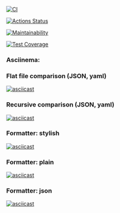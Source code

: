 [![CI](https://github.com/Idzanaagi/frontend-project-lvl2/workflows/CI/badge.svg)](https://github.com/Idzanaagi/frontend-project-lvl2/actions)

[![Actions Status](https://github.com/Idzanaagi/frontend-project-lvl2/workflows/hexlet-check/badge.svg)](https://github.com/Idzanaagi/frontend-project-lvl2/actions)

[![Maintainability](https://api.codeclimate.com/v1/badges/7738822b0fdf09bea9cb/maintainability)](https://codeclimate.com/github/Idzanaagi/frontend-project-lvl2/maintainability)

[![Test Coverage](https://api.codeclimate.com/v1/badges/7738822b0fdf09bea9cb/test_coverage)](https://codeclimate.com/github/Idzanaagi/frontend-project-lvl2/test_coverage)
### Asciinema:
### Flat file comparison (JSON, yaml)
[![asciicast](https://asciinema.org/a/i1scAQjQsCgruvnnf8GX66dsU.svg)](https://asciinema.org/a/i1scAQjQsCgruvnnf8GX66dsU)
### Recursive comparison (JSON, yaml)
[![asciicast](https://asciinema.org/a/nWnuo1aqL6TvM5wlkfKChmViw.svg)](https://asciinema.org/a/nWnuo1aqL6TvM5wlkfKChmViw)
### Formatter: stylish
[![asciicast](https://asciinema.org/a/baXgBI3gVy06BFamlwlhRtRTU.svg)](https://asciinema.org/a/baXgBI3gVy06BFamlwlhRtRTU)
### Formatter: plain
[![asciicast](https://asciinema.org/a/qDs50eat8L2tEQSD1I4MRNsn1.svg)](https://asciinema.org/a/qDs50eat8L2tEQSD1I4MRNsn1)
### Formatter: json
[![asciicast](https://asciinema.org/a/gxQvRYk1LNVlZNVtjoQY2LIbM.svg)](https://asciinema.org/a/gxQvRYk1LNVlZNVtjoQY2LIbM)